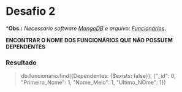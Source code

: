 # Desafio 2

***Obs.:** *Necessário software [MongoDB](https://www.mongodb.com/try/download/community) e arquivo: [Funcionários](https://github.com/dario-gms/Modelagem-de-Dados/blob/main/MongoDB_Funcionario2.json)*.

**ENCONTRAR O NOME DOS FUNCIONÁRIOS QUE NÃO POSSUEM DEPENDENTES**

### Resultado

> db.funcionário.find({Dependentes: {$exists: false}}, {"_id": 0, "Primeiro_Nome": 1, "Nome_Meio": 1, "Ultimo_NOme": 1})

